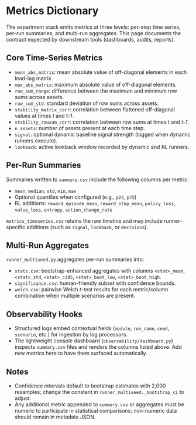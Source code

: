 # Metrics Dictionary

The experiment stack emits metrics at three levels: per-step time series, per-run summaries, and multi-run aggregates. This page documents the contract expected by downstream tools (dashboards, audits, reports).

## Core Time-Series Metrics
- `mean_abs_matrix`: mean absolute value of off-diagonal elements in each lead-lag matrix.
- `max_abs_matrix`: maximum absolute value of off-diagonal elements.
- `row_sum_range`: difference between the maximum and minimum row sums across assets.
- `row_sum_std`: standard deviation of row sums across assets.
- `stability_matrix_corr`: correlation between flattened off-diagonal values at times _t_ and _t-1_.
- `stability_rowsum_corr`: correlation between row sums at times _t_ and _t-1_.
- `n_assets`: number of assets present at each time step.
- `signal`: optional dynamic baseline signal strength (logged when dynamic runners execute).
- `lookback`: active lookback window recorded by dynamic and RL runners.

## Per-Run Summaries
Summaries written to `summary.csv` include the following columns per metric:
- `mean`, `median`, `std`, `min`, `max`
- Optional quantiles when configured (e.g., `p25`, `p75`)
- RL additions: `reward_episode_mean`, `reward_step_mean`, `policy_loss`, `value_loss`, `entropy`, `action_change_rate`

`metrics_timeseries.csv` retains the raw timeline and may include runner-specific additions (such as `signal`, `lookback`, or `decisions`).

## Multi-Run Aggregates
`runner_multiseed.py` aggregates per-run summaries into:
- `stats.csv`: bootstrap-enhanced aggregates with columns `<stat>_mean`, `<stat>_std`, `<stat>_ci95`, `<stat>_boot_low`, `<stat>_boot_high`.
- `significance.csv`: human-friendly subset with confidence bounds.
- `welch.csv`: pairwise Welch _t_-test results for each metric/column combination when multiple scenarios are present.

## Observability Hooks
- Structured logs embed contextual fields (`module`, `run_name`, `seed`, `scenario`, etc.) for ingestion by log processors.
- The lightweight console dashboard (`observability/dashboard.py`) inspects `summary.csv` files and renders the columns listed above. Add new metrics here to have them surfaced automatically.

## Notes
- Confidence intervals default to bootstrap estimates with 2,000 resamples; change the constant in `runner_multiseed._bootstrap_ci` to adjust.
- Any additional metric appended to `summary.csv` or aggregates must be numeric to participate in statistical comparisons; non-numeric data should remain in metadata JSON.
